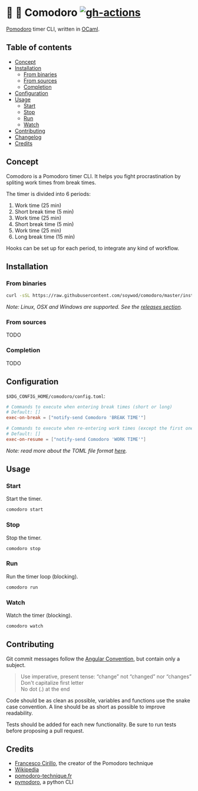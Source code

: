 # 🍅 🐪 Comodoro [![gh-actions](https://github.com/soywod/comodoro/workflows/CI/badge.svg)](https://github.com/soywod/comodoro/actions?query=workflow%3ACI)

[Pomodoro](https://en.wikipedia.org/wiki/Pomodoro_Technique) timer CLI, written
in [OCaml](https://ocaml.org/index.fr.html).

## Table of contents

* [Concept](#concept)
* [Installation](#installation)
  * [From binaries](#from-binaries)
  * [From sources](#from-sources)
  * [Completion](#completion)
* [Configuration](#configuration)
* [Usage](#usage)
  * [Start](#start)
  * [Stop](#stop)
  * [Run](#run)
  * [Watch](#watch)
* [Contributing](#contributing)
* [Changelog](https://github.com/soywod/comodoro/blob/master/CHANGELOG.md#changelog)
* [Credits](#credits)

## Concept

Comodoro is a Pomodoro timer CLI. It helps you fight procrastination by
spliting work times from break times.

The timer is divided into 6 periods:

1. Work time (25 min)
2. Short break time (5 min)
3. Work time (25 min)
4. Short break time (5 min)
5. Work time (25 min)
6. Long break time (15 min)

Hooks can be set up for each period, to integrate any kind of workflow.

## Installation

### From binaries

```bash
curl -sSL https://raw.githubusercontent.com/soywod/comodoro/master/install.sh | bash
```

*Note: Linux, OSX and Windows are supported. See the [releases
section](https://github.com/soywod/comodoro/releases).*

### From sources

TODO

### Completion

TODO

## Configuration

`$XDG_CONFIG_HOME/comodoro/config.toml`:

```toml
# Commands to execute when entering break times (short or long)
# Default: []
exec-on-break = ["notify-send Comodoro 'BREAK TIME'"]

# Commands to execute when re-entering work times (except the first one)
# Default: []
exec-on-resume = ["notify-send Comodoro 'WORK TIME'"]
```

*Note: read more about the TOML file format
[here](https://github.com/toml-lang/toml).*

## Usage

### Start

Start the timer.

```bash
comodoro start
```

### Stop

Stop the timer.

```bash
comodoro stop
```

### Run

Run the timer loop (blocking).

```bash
comodoro run
```

### Watch

Watch the timer (blocking).

```bash
comodoro watch
```

## Contributing

Git commit messages follow the [Angular
Convention](https://gist.github.com/stephenparish/9941e89d80e2bc58a153), but
contain only a subject.

  > Use imperative, present tense: “change” not “changed” nor
  > “changes”<br>Don't capitalize first letter<br>No dot (.) at the end

Code should be as clean as possible, variables and functions use the snake case
convention. A line should be as short as possible to improve readability.

Tests should be added for each new functionality. Be sure to run tests before
proposing a pull request.

## Credits

- [Francesco Cirillo](https://francescocirillo.com/), the creator of the Pomodoro technique
- [Wikipedia](https://en.wikipedia.org/wiki/Pomodoro_Technique)
- [pomodoro-technique.fr](http://www.pomodoro-technique.fr/)
- [pymodoro](https://github.com/rogeralmeida/pymodoro), a python CLI
